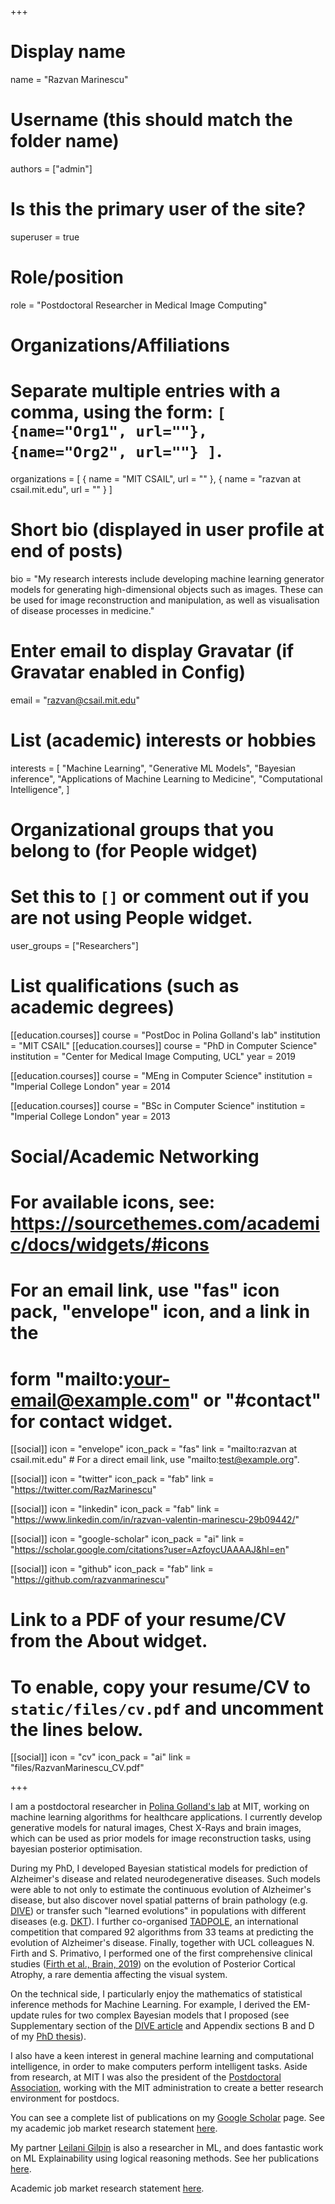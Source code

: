 +++
# Display name
name = "Razvan Marinescu"

# Username (this should match the folder name)
authors = ["admin"]

# Is this the primary user of the site?
superuser = true

# Role/position
role = "Postdoctoral Researcher in Medical Image Computing"

# Organizations/Affiliations
#   Separate multiple entries with a comma, using the form: `[ {name="Org1", url=""}, {name="Org2", url=""} ]`.
organizations = [ { name = "MIT CSAIL", url = "" }, { name = "razvan at csail.mit.edu", url = "" } ]

# Short bio (displayed in user profile at end of posts)
bio = "My research interests include developing machine learning generator models for generating high-dimensional objects such as images. These can be used for image reconstruction and manipulation, as well as visualisation of disease processes in medicine."

# Enter email to display Gravatar (if Gravatar enabled in Config)
email = "razvan@csail.mit.edu"

# List (academic) interests or hobbies
interests = [
  "Machine Learning",
  "Generative ML Models",
  "Bayesian inference",
  "Applications of Machine Learning to Medicine",
  "Computational Intelligence",
]

# Organizational groups that you belong to (for People widget)
#   Set this to `[]` or comment out if you are not using People widget.
user_groups = ["Researchers"]

# List qualifications (such as academic degrees)
[[education.courses]]
  course = "PostDoc in Polina Golland's lab"
  institution = "MIT CSAIL"
[[education.courses]]
  course = "PhD in Computer Science"
  institution = "Center for Medical Image Computing, UCL"
  year = 2019

[[education.courses]]
  course = "MEng in Computer Science"
  institution = "Imperial College London"
  year = 2014

[[education.courses]]
  course = "BSc in Computer Science"
  institution = "Imperial College London"
  year = 2013

# Social/Academic Networking
# For available icons, see: https://sourcethemes.com/academic/docs/widgets/#icons
#   For an email link, use "fas" icon pack, "envelope" icon, and a link in the
#   form "mailto:your-email@example.com" or "#contact" for contact widget.

[[social]]
  icon = "envelope"
  icon_pack = "fas"
  link = "mailto:razvan at csail.mit.edu"  # For a direct email link, use "mailto:test@example.org".

[[social]]
  icon = "twitter"
  icon_pack = "fab"
  link = "https://twitter.com/RazMarinescu"

[[social]]
  icon = "linkedin"
  icon_pack = "fab"
  link = "https://www.linkedin.com/in/razvan-valentin-marinescu-29b09442/"

[[social]]
  icon = "google-scholar"
  icon_pack = "ai"
  link = "https://scholar.google.com/citations?user=AzfoycUAAAAJ&hl=en"

[[social]]
  icon = "github"
  icon_pack = "fab"
  link = "https://github.com/razvanmarinescu"

# Link to a PDF of your resume/CV from the About widget.
# To enable, copy your resume/CV to `static/files/cv.pdf` and uncomment the lines below.
 [[social]]
   icon = "cv"
   icon_pack = "ai"
   link = "files/RazvanMarinescu_CV.pdf"

+++


I am a postdoctoral researcher in [Polina Golland's lab](https://people.csail.mit.edu/polina/) at MIT, working on machine learning algorithms for healthcare applications. I currently develop generative models for natural images, Chest X-Rays and brain images, which can be used as prior models for image reconstruction tasks, using bayesian posterior optimisation.

During my PhD, I developed Bayesian statistical models for prediction of Alzheimer's disease and related neurodegenerative diseases. Such models were able to not only to estimate the continuous evolution of Alzheimer's disease, but also discover novel spatial patterns of brain pathology (e.g. [DIVE](https://www.sciencedirect.com/science/article/pii/S1053811919301491)) or transfer such "learned evolutions" in populations with different diseases (e.g. [DKT](https://arxiv.org/abs/1901.03517)). I further co-organised [TADPOLE](https://tadpole.grand-challenge.org/), an international competition that compared 92 algorithms from 33 teams at predicting the evolution of Alzheimer's disease. Finally, together with UCL colleagues N. Firth and S. Primativo, I performed one of the first comprehensive clinical studies ([Firth et al., Brain, 2019](https://academic.oup.com/brain/article/142/7/2082/5521045)) on the evolution of Posterior Cortical Atrophy, a rare dementia affecting the visual system.

On the technical side, I particularly enjoy the mathematics of statistical inference methods for Machine Learning. For example, I derived the EM-update rules for two complex Bayesian models that I proposed (see Supplementary section of the [DIVE article](https://arxiv.org/pdf/1901.03553.pdf) and Appendix sections B and D of my [PhD thesis](https://arxiv.org/pdf/2003.04805.pdf)).

I also have a keen interest in general machine learning and computational intelligence, in order to make computers perform intelligent tasks. Aside from research, at MIT I was also the president of the [Postdoctoral Association](https://pda.mit.edu/), working with the MIT administration to create a better research environment for postdocs. 

You can see a complete list of publications on my [Google Scholar](https://scholar.google.com/citations?hl=en&user=AzfoycUAAAAJ) page. See my academic job market research statement [here](files/RazvanMarinescu_ResearchStatement.pdf).

My partner [Leilani Gilpin](http://people.csail.mit.edu/lgilpin/) is also a researcher in ML, and does fantastic work on ML Explainability using logical reasoning methods. See her publications [here](https://scholar.google.com/citations?user=UFT_ijYAAAAJ&hl=en).

Academic job market research statement [here](files/RazvanMarinescu_ResearchStatement.pdf).

